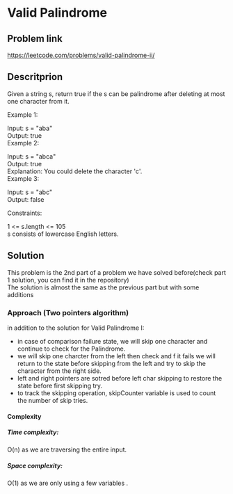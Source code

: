 # Valid Palindrome
## Problem link
https://leetcode.com/problems/valid-palindrome-ii/<br>

## Descritprion
Given a string s, return true if the s can be palindrome after deleting at most one character from it.<br>

 

Example 1:<br>

Input: s = "aba"<br>
Output: true<br>
Example 2:<br>

Input: s = "abca"<br>
Output: true<br>
Explanation: You could delete the character 'c'.<br>
Example 3:<br>

Input: s = "abc"<br>
Output: false<br>
 

Constraints:<br>

1 <= s.length <= 105<br>
s consists of lowercase English letters.<br>

## Solution
This problem is the 2nd part of a problem we have solved before(check part 1 solution, you can find it in the repository)<br>
The solution is almost the same as the previous part but with some additions<br>

### Approach (Two pointers algorithm)
in addition to the solution for Valid Palindrome I:
- in case of comparison failure state, we will skip one character and continue to check for the Palindrome.
- we will skip one charcter from the left then check and f it fails we will return to the state before skipping from the left and try to skip the character from the right side.
- left and right pointers are sotred before left char skipping to restore the state before first skipping try.
- to track the skipping operation, skipCounter variable is used to count the number of skip tries.
#### Complexity
##### Time complexity:<br>
O(n) as we are traversing the entire input.<br>

##### Space complexity:
O(1) as we are only using a few variables .<br>
